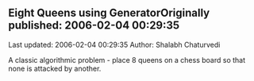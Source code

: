 ## Eight Queens using GeneratorOriginally published: 2006-02-04 00:29:35 
Last updated: 2006-02-04 00:29:35 
Author: Shalabh Chaturvedi 
 
A classic algorithmic problem - place 8 queens on a chess board so that none is attacked by another.